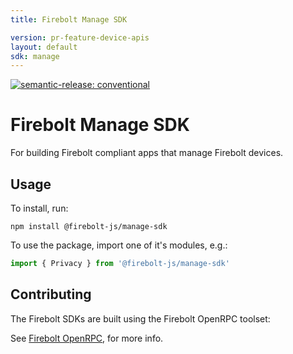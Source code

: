 ```yaml
---
title: Firebolt Manage SDK

version: pr-feature-device-apis
layout: default
sdk: manage
---
```


[![semantic-release: conventional](https://img.shields.io/badge/semantic--release-conventional-e10079?logo=semantic-release)](https://github.com/semantic-release/semantic-release)

# Firebolt Manage SDK
For building Firebolt compliant apps that manage Firebolt devices.

## Usage
To install, run:

```
npm install @firebolt-js/manage-sdk
```

To use the package, import one of it's modules, e.g.:

```js
import { Privacy } from '@firebolt-js/manage-sdk'
```

## Contributing
The Firebolt SDKs are built using the Firebolt OpenRPC toolset:

See [Firebolt OpenRPC](https://www.github.com/rdkcentral/firebolt-openrpc/), for more info. 
